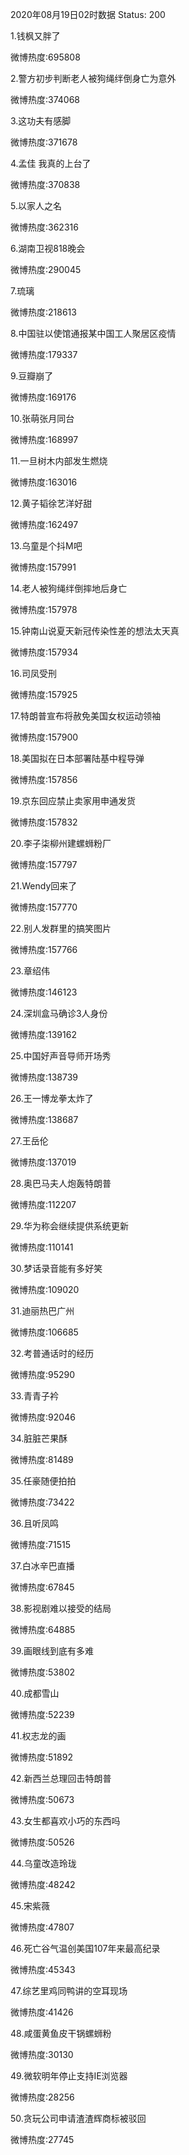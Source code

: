 2020年08月19日02时数据
Status: 200

1.钱枫又胖了

微博热度:695808

2.警方初步判断老人被狗绳绊倒身亡为意外

微博热度:374068

3.这功夫有感脚

微博热度:371678

4.孟佳 我真的上台了

微博热度:370838

5.以家人之名

微博热度:362316

6.湖南卫视818晚会

微博热度:290045

7.琉璃

微博热度:218613

8.中国驻以使馆通报某中国工人聚居区疫情

微博热度:179337

9.豆瓣崩了

微博热度:169176

10.张萌张月同台

微博热度:168997

11.一旦树木内部发生燃烧

微博热度:163016

12.黄子韬徐艺洋好甜

微博热度:162497

13.乌童是个抖M吧

微博热度:157991

14.老人被狗绳绊倒摔地后身亡

微博热度:157978

15.钟南山说夏天新冠传染性差的想法太天真

微博热度:157934

16.司凤受刑

微博热度:157925

17.特朗普宣布将赦免美国女权运动领袖

微博热度:157900

18.美国拟在日本部署陆基中程导弹

微博热度:157856

19.京东回应禁止卖家用申通发货

微博热度:157832

20.李子柒柳州建螺蛳粉厂

微博热度:157797

21.Wendy回来了

微博热度:157770

22.别人发群里的搞笑图片

微博热度:157766

23.章绍伟

微博热度:146123

24.深圳盒马确诊3人身份

微博热度:139162

25.中国好声音导师开场秀

微博热度:138739

26.王一博龙拳太炸了

微博热度:138687

27.王岳伦

微博热度:137019

28.奥巴马夫人炮轰特朗普

微博热度:112207

29.华为称会继续提供系统更新

微博热度:110141

30.梦话录音能有多好笑

微博热度:109020

31.迪丽热巴广州

微博热度:106685

32.考普通话时的经历

微博热度:95290

33.青青子衿

微博热度:92046

34.脏脏芒果酥

微博热度:81489

35.任豪随便拍拍

微博热度:73422

36.且听凤鸣

微博热度:71515

37.白冰辛巴直播

微博热度:67845

38.影视剧难以接受的结局

微博热度:64885

39.画眼线到底有多难

微博热度:53802

40.成都雪山

微博热度:52239

41.权志龙的画

微博热度:51892

42.新西兰总理回击特朗普

微博热度:50673

43.女生都喜欢小巧的东西吗

微博热度:50526

44.乌童改造玲珑

微博热度:48242

45.宋紫薇

微博热度:47807

46.死亡谷气温创美国107年来最高纪录

微博热度:45343

47.综艺里鸡同鸭讲的空耳现场

微博热度:41426

48.咸蛋黄鱼皮干锅螺蛳粉

微博热度:30130

49.微软明年停止支持IE浏览器

微博热度:28256

50.贪玩公司申请渣渣辉商标被驳回

微博热度:27745

